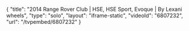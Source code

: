 {
    "title": "2014 Range Rover Club | HSE, HSE Sport, Evoque | By Lexani wheels",
    "type": "solo",
    "layout": "iframe-static",
    "videoId": "6807232",
    "url": "\/tvpembed\/6807232"
}